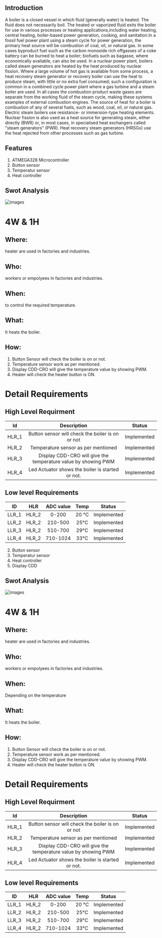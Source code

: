 ## Introduction
  A boiler is a closed vessel in which fluid (generally water) is heated. The fluid does not necessarily boil. The heated or vaporized fluid exits the boiler for use in various processes or heating applications,including water heating, central heating, boiler-based power generation, cooking, and sanitation.In a fossil fuel power plant using a steam cycle for power generation, the primary heat source will be combustion of coal, oil, or natural gas. In some cases byproduct fuel such as the carbon monoxide rich offgasses of a coke battery can be burned to heat a boiler; biofuels such as bagasse, where economically available, can also be used. In a nuclear power plant, boilers called steam generators are heated by the heat produced by nuclear fission. Where a large volume of hot gas is available from some process, a heat recovery steam generator or recovery boiler can use the heat to produce steam, with little or no extra fuel consumed; such a configuration is common in a combined cycle power plant where a gas turbine and a steam boiler are used. In all cases the combustion product waste gases are separate from the working fluid of the steam cycle, making these systems examples of external combustion engines.
      The source of heat for a boiler is combustion of any of several fuels, such as wood, coal, oil, or natural gas. Electric steam boilers use resistance- or immersion-type heating elements. Nuclear fission is also used as a heat source for generating steam, either directly (BWR) or, in most cases, in specialised heat exchangers called "steam generators" (PWR). Heat recovery steam generators (HRSGs) use the heat rejected from other processes such as gas turbine.
## Features
1. ATMEGA328 Microcontroller
2. Button sensor
3. Temperatur sensor
4. Heat controller


## Swot Analysis

![images](https://user-images.githubusercontent.com/83118255/132312990-17d1edbf-3abd-42b6-a421-9734e56193b2.jpg)

# 4W & 1H
## Where:
  heater are used in factories and industries.
 
## Who:
  workers or empolyees in factories and industries.
  
## When:
   to control the required temperature.

## What:
   It heats the boiler.

## How:
   1. Button Sensor will check the boiler is on or not.
   2. Temperature sensor work as per mentioned.
   3. Display CDD-CRO will give the temperature value by showing PWM.
   4. Heater will check the heater button is ON.
 
 # Detail Requirements
 ## High Level Requirment
 
 | Id| Description| Status|
 |:---:|:---:|:---:|
 |HLR_1| Button sensor will check the boiler is on or not| Implemented|
 |HLR_2| Temperature sensor as per mentioned| Implemented|
 |HLR_3| Display CDD-CRO will give the temperature value by showing PWM| Implemented|
 |HLR_4| Led Actuator shows the boiler is started or not.|Implemented|
 
 ## Low level Requirements
 
 | ID| HLR| ADC value| Temp| Status|
 |:---:|:---:|:---:|:---:|:---:|
 |LLR_1| HLR_2| 0-200| 20 °C| Implemented|
 |LLR_2| HLR_2| 210-500| 25°C| Implemented|
 |LLR_3|HLR_2| 510-700| 29°C| Implemented|
 |LLR_4| HLR_2|710-1024| 33°C| Implemented|1. ATMEGA328 Microcontroller
2. Button sensor
3. Temperatur sensor
4. Heat controller
5. Display CDD

## Swot Analysis

![images](https://user-images.githubusercontent.com/83118255/132312990-17d1edbf-3abd-42b6-a421-9734e56193b2.jpg)

# 4W & 1H
## Where:
  heater are used in factories and industries.
 
## Who:
  workers or empolyees in factories and industries.
  
## When:
   Depending on the temperature

## What:
   It heats the boiler.

## How:
   1. Button Sensor will check the boiler is on or not.
   2. Temperature sensor work as per mentioned.
   3. Display CDD-CRO will give the temperature value by showing PWM.
   4. Heater will check the heater button is ON.
 
 # Detail Requirements
 ## High Level Requirment
 
 | Id| Description| Status|
 |:---:|:---:|:---:|
 |HLR_1| Button sensor will check the boiler is on or not| Implemented|
 |HLR_2| Temperature sensor as per mentioned| Implemented|
 |HLR_3| Display CDD-CRO will give the temperature value by showing PWM| Implemented|
 |HLR_4| Led Actuator shows the boiler is started or not.|Implemented|
 
 ## Low level Requirements
 
 | ID| HLR| ADC value| Temp| Status|
 |:---:|:---:|:---:|:---:|:---:|
 |LLR_1| HLR_2| 0-200| 20 °C| Implemented|
 |LLR_2| HLR_2| 210-500| 25°C| Implemented|
 |LLR_3|HLR_2| 510-700| 29°C| Implemented|
 |LLR_4| HLR_2|710-1024| 33°C| Implemented|
